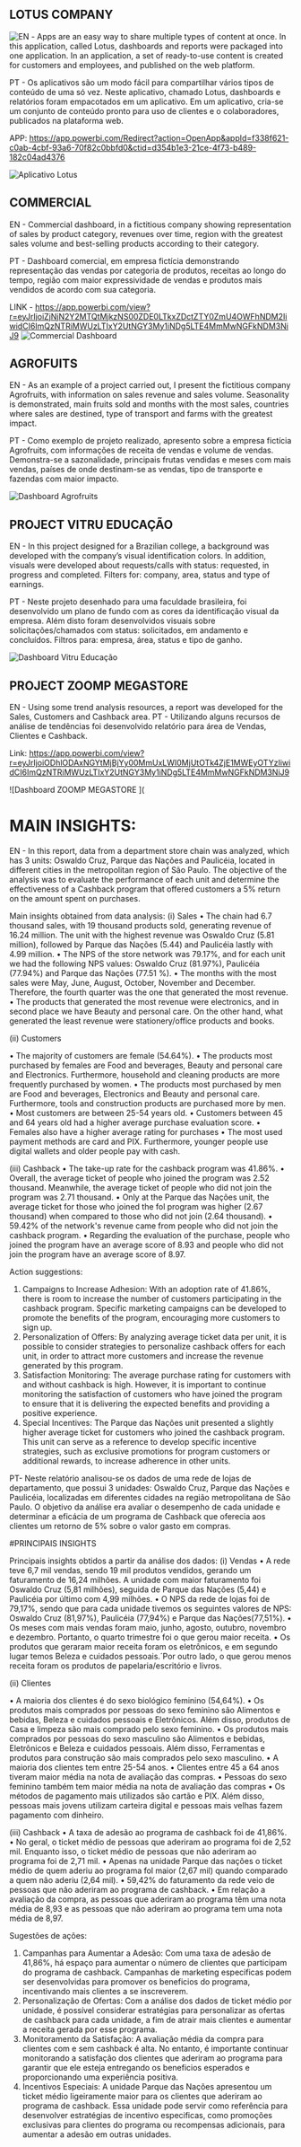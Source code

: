 ## LOTUS COMPANY

<img src="[URL_da_Imagem](https://upload.wikimedia.org/wikipedia/commons/a/a4/Flag_of_the_United_States.svg)" alt="EN"> - Apps are an easy way to share multiple types of content at once. In this application, called Lotus, dashboards and reports were packaged into one application.
In an application, a set of ready-to-use content is created for customers and employees, and published on the web platform.

PT - Os aplicativos são um modo fácil para compartilhar vários tipos de conteúdo de uma só vez. Neste aplicativo, chamado Lotus, dashboards e relatórios foram empacotados em um aplicativo. 
Em um aplicativo, cria-se um conjunto de conteúdo pronto para uso de clientes e o colaboradores, publicados na plataforma web.

APP: https://app.powerbi.com/Redirect?action=OpenApp&appId=f338f621-c0ab-4cbf-93a6-70f82c0bbfd0&ctid=d354b1e3-21ce-4f73-b489-182c04ad4376

![Aplicativo Lotus](https://github.com/jessicabauer/BI_projects/blob/main/Dashboards%20PowerBI/APLICATIVO%20PBI.png)



## COMMERCIAL 
EN - Commercial dashboard, in a fictitious company showing representation of sales by product category, revenues over time, region with the greatest sales volume and best-selling products according to their category.

PT - Dashboard comercial, em empresa fictícia demonstrando representação das vendas por categoria de produtos, receitas ao longo do tempo, região com maior expressividade de vendas e produtos mais vendidos  de acordo com sua categoria.

LINK - https://app.powerbi.com/view?r=eyJrIjoiZjNjN2Y2MTQtMjkzNS00ZDE0LTkxZDctZTY0ZmU4OWFhNDM2IiwidCI6ImQzNTRiMWUzLTIxY2UtNGY3My1iNDg5LTE4MmMwNGFkNDM3NiJ9
![Commercial Dashboard ](https://github.com/jessicabauer/BI_projects/blob/main/Dashboards%20PowerBI/Dashboard%20PBI%20-%20Commercial.PNG)

## AGROFUITS

EN - As an example of a project carried out, I present the fictitious company Agrofruits, with information on sales revenue and sales volume.
Seasonality is demonstrated, main fruits sold and months with the most sales, countries where sales are destined, type of transport and farms with the greatest impact.

PT - Como exemplo de projeto realizado, apresento sobre a empresa fictícia Agrofruits, com informações de receita de vendas e volume de vendas. 
Demonstra-se a sazonalidade, principais frutas vendidas e meses com mais vendas, países de onde destinam-se as vendas, tipo de transporte e fazendas com maior impacto.

![Dashboard Agrofruits ](https://github.com/jessicabauer/BI_projects/blob/main/Dashboards%20PowerBI/Sales%20PowerBI%20-%20J%C3%A9ssica%20M%20Bauer.png?raw=true)

## PROJECT VITRU EDUCAÇÃO

EN - In this project designed for a Brazilian college, a background was developed with the company’s visual identification colors.
In addition, visuals were developed about requests/calls with status: requested, in progress and completed. Filters for: company, area, status and type of earnings.

PT - Neste projeto desenhado para uma faculdade brasileira, foi desenvolvido um plano de fundo com as cores da identificação visual da empresa.
Além disto foram desenvolvidos visuais sobre solicitações/chamados com status: solicitados, em andamento e concluídos. Filtros para: empresa, área, status e tipo de ganho.

![Dashboard Vitru Educação ](https://github.com/jessicabauer/BI_projects/blob/main/Dashboards%20PowerBI/Dashboard%20PBI%20-%20Vitru%20Educa%C3%A7%C3%A3o.PNG?raw=true)


## PROJECT ZOOMP MEGASTORE

EN - Using some trend analysis resources, a report was developed for the Sales, Customers and Cashback area.
PT - Utilizando alguns recursos de análise de tendências foi desenvolvido relatório para área de Vendas, Clientes e Cashback.

Link: https://app.powerbi.com/view?r=eyJrIjoiODhlODAxNGYtMjBjYy00MmUxLWI0MjUtOTk4ZjE1MWEyOTYzIiwidCI6ImQzNTRiMWUzLTIxY2UtNGY3My1iNDg5LTE4MmMwNGFkNDM3NiJ9

![Dashboard ZOOMP MEGASTORE ](

# MAIN INSIGHTS:

EN - In this report, data from a department store chain was analyzed, which has 3 units: Oswaldo Cruz, Parque das Nações and Paulicéia, located in different cities in the metropolitan region of São Paulo. The objective of the analysis was to evaluate the performance of each unit and determine the effectiveness of a Cashback program that offered customers a 5% return on the amount spent on purchases.

Main insights obtained from data analysis:
(i) Sales
• The chain had 6.7 thousand sales, with 19 thousand products sold, generating revenue of 16.24 million. The unit with the highest revenue was Oswaldo Cruz (5.81 million), followed by Parque das Nações (5.44) and Paulicéia lastly with 4.99 million.
• The NPS of the store network was 79.17%, and for each unit we had the following NPS values: Oswaldo Cruz (81.97%), Paulicéia (77.94%) and Parque das Nações (77.51 %).
• The months with the most sales were May, June, August, October, November and December. Therefore, the fourth quarter was the one that generated the most revenue.
• The products that generated the most revenue were electronics, and in second place we have Beauty and personal care. On the other hand, what generated the least revenue were stationery/office products and books.

(ii) Customers

• The majority of customers are female (54.64%).
• The products most purchased by females are Food and beverages, Beauty and personal care and Electronics. Furthermore, household and cleaning products are more frequently purchased by women.
• The products most purchased by men are Food and beverages, Electronics and Beauty and personal care. Furthermore, tools and construction products are purchased more by men.
• Most customers are between 25-54 years old.
• Customers between 45 and 64 years old had a higher average purchase evaluation score.
• Females also have a higher average rating for purchases
• The most used payment methods are card and PIX. Furthermore, younger people use digital wallets and older people pay with cash.

(iii) Cashback
• The take-up rate for the cashback program was 41.86%.
• Overall, the average ticket of people who joined the program was 2.52 thousand. Meanwhile, the average ticket of people who did not join the program was 2.71 thousand.
• Only at the Parque das Nações unit, the average ticket for those who joined the fol program was higher (2.67 thousand) when compared to those who did not join (2.64 thousand).
• 59.42% of the network's revenue came from people who did not join the cashback program.
• Regarding the evaluation of the purchase, people who joined the program have an average score of 8.93 and people who did not join the program have an average score of 8.97.

Action suggestions:

1. Campaigns to Increase Adhesion: With an adoption rate of 41.86%, there is room to increase the number of customers participating in the cashback program. Specific marketing campaigns can be developed to promote the benefits of the program, encouraging more customers to sign up.
2. Personalization of Offers: By analyzing average ticket data per unit, it is possible to consider strategies to personalize cashback offers for each unit, in order to attract more customers and increase the revenue generated by this program.
3. Satisfaction Monitoring: The average purchase rating for customers with and without cashback is high. However, it is important to continue monitoring the satisfaction of customers who have joined the program to ensure that it is delivering the expected benefits and providing a positive experience.
4. Special Incentives: The Parque das Nações unit presented a slightly higher average ticket for customers who joined the cashback program. This unit can serve as a reference to develop specific incentive strategies, such as exclusive promotions for program customers or additional rewards, to increase adherence in other units.
   

PT- Neste relatório analisou-se os dados de uma rede de lojas de departamento, que possui 3 unidades: Oswaldo Cruz, Parque das Nações e Paulicéia, localizadas em diferentes cidades na região metropolitana de São Paulo. O objetivo da análise era avaliar o desempenho de cada unidade e determinar a eficácia de um programa de Cashback que oferecia aos clientes um retorno de 5% sobre o valor gasto em compras.

#PRINCIPAIS INSIGHTS 

Principais insights obtidos a partir da análise dos dados:
(i)	Vendas
•	A rede teve 6,7 mil vendas, sendo 19 mil produtos vendidos, gerando um faturamento de 16,24 milhões. A unidade com maior faturamento foi Oswaldo Cruz (5,81 milhões), seguida de Parque das Nações (5,44) e Paulicéia por último com 4,99 milhões.
•	O NPS da rede de lojas foi de 79,17%, sendo que para cada unidade tivemos os seguintes valores de NPS: Oswaldo Cruz (81,97%), Paulicéia (77,94%) e Parque das Nações(77,51%).
•	Os meses com mais vendas foram maio, junho, agosto, outubro, novembro e dezembro. Portanto, o quarto trimestre foi o que gerou maior receita.
•	Os produtos que geraram maior receita foram os eletrônicos, e em segundo lugar temos Beleza e cuidados pessoais.´Por outro lado, o que gerou menos receita foram os produtos de papelaria/escritório e livros.

(ii)	Clientes

•	A maioria dos clientes é do sexo biológico feminino (54,64%).
•	Os produtos mais comprados por pessoas do sexo feminino são Alimentos e bebidas, Beleza e cuidados pessoais e Eletrônicos. Além disso, produtos de Casa e limpeza são mais comprado pelo sexo feminino.
•	Os produtos mais comprados por pessoas do sexo masculino são Alimentos e bebidas, Eletrônicos e Beleza e cuidados pessoais. Além disso, Ferramentas e produtos para construção são mais comprados pelo sexo masculino.
•	A maioria dos clientes tem entre 25-54 anos.
•	Clientes entre 45 a 64 anos tiveram maior média na nota de avaliação das compras.
•	Pessoas do sexo feminino também tem maior média na nota de avaliação das compras
•	Os métodos de pagamento mais utilizados são cartão e PIX. Além disso, pessoas mais jovens utilizam carteira digital e pessoas mais velhas fazem pagamento com dinheiro.

(iii)	Cashback
•	A taxa de adesão ao programa de cashback foi de 41,86%.
•	No geral, o ticket médio de pessoas que aderiram ao programa foi de 2,52 mil. Enquanto isso, o ticket médio de pessoas que não aderiram ao programa foi de 2,71 mil.
•	Apenas na unidade Parque das nações o ticket médio de quem aderiu ao programa fol maior (2,67 mil) quando comparado a quem não aderiu (2,64 mil).
•	59,42% do faturamento da rede veio de pessoas que não aderiram ao programa de cashback.
•	Em relação a avaliação da compra, as pessoas que aderiram ao programa têm uma nota média de 8,93 e as pessoas que não aderiram ao programa tem uma nota média de 8,97.

Sugestões de ações:

1.	Campanhas para Aumentar a Adesão: Com uma taxa de adesão de 41,86%, há espaço para aumentar o número de clientes que participam do programa de cashback. Campanhas de marketing especificas podem ser desenvolvidas para promover os beneficios do programa, incentivando mais clientes a se inscreverem.
2.	Personalização de Ofertas: Com a análise dos dados de ticket médio por unidade, é possível considerar estratégias para personalizar as ofertas de cashback para cada unidade, a fim de atrair mais clientes e aumentar a receita gerada por esse programa.
3.	Monitoramento da Satisfação: A avaliação média da compra para clientes com e sem cashback é alta. No entanto, é importante continuar monitorando a satisfação dos clientes que aderiram ao programa para garantir que ele esteja entregando os beneficios esperados e proporcionando uma experiência positiva.
4.	Incentivos Especiais: A unidade Parque das Nações apresentou um ticket médio ligeiramente maior para os clientes que aderiram ao programa de cashback. Essa unidade pode servir como referência para desenvolver estratégias de incentivo especificas, como promoções exclusivas para clientes do programa ou recompensas adicionais, para aumentar a adesão em outras unidades.



